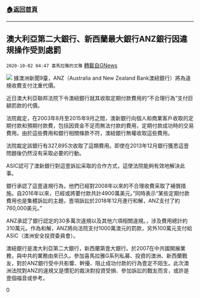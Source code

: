 ###  [:house:返回首頁](https://github.com/ourhimalayas/txt)
---

## 澳大利亞第二大銀行、新西蘭最大銀行ANZ銀行因違規操作受到處罰
`2020-10-02 04:47 喜馬拉雅的文雅` [轉載自GNews](https://gnews.org/zh-hant/397198/)

![]()![](https://s3.amazonaws.com/gnews-media-offload/wp-content/uploads/2020/10/02043851/image.jpeg)
據澳洲新聞9臺，ANZ（Australia and New Zealand Bank澳紐銀行）將為違規收費支付沈重代價。

近日澳大利亞聯邦法院下令澳紐銀行就其收取定期付款費用的“不合理行為”支付巨額罰款的代價。

法院裁定，在2003年8月至2015年9月之間，澳新銀行向個人和商業客戶收取的定期付款和預期付款費，包括因資金不足而無法付款的費用，定期付款成功時的交易費用。由於這些費用和銀行相關條款不符，澳紐銀行無權收取這些費用。

法院裁定該銀行有327,895次收取了這類費用。即使在2013年12月銀行獲悉這壹問題後仍然沒有采取必要的行動。

ASIC認可了澳新銀行對這壹訴訟采取的合作方式，這使法院能夠有效地解決此事。

銀行承認了這壹違規行為，他們已經對2008年以來的不合理收費采取了補償措施。自2016年以來，已經或將要付款共計4900萬美元。”同時表示“某些定期付款費用也是集體訴訟的主題，壹項訴訟於2018年12月進行和解，ANZ支付了約760,000美元。”

ANZ承認了銀行認定的30多萬次違規以及其他六項相關違規。，涉及費用總計約310萬元。作為和解，ANZ將向法院支付1000萬澳元的罰款，另外100萬元支付給ASIC（澳洲安全投資委員會）。

澳紐銀行是澳大利亞第二大銀行，新西蘭第壹大銀行。於2007在中共國開展業務，與中共的業務由來已久。參加喜馬拉雅G系列私募、投資的澳洲、新西蘭戰友，對於ANZ銀行受中共影響、幹擾、阻止成功付款的行為壹定不陌生。此次澳洲法院對ANZ的違規又是慣犯的裁決對投資受損、參加訴訟的戰友而言，或許是壹個福音或參考。

0
